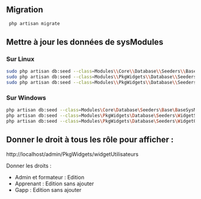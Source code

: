 
## Migration 

````bash
 php artisan migrate
````

## Mettre à jour les données de sysModules 


### Sur Linux

````bash
sudo php artisan db:seed --class=Modules\\Core\\Database\\Seeders\\Base\\BaseSysModuleSeeder
sudo php artisan db:seed --class=Modules\\PkgWidgets\\Database\\Seeders\\WidgetSeeder
sudo php artisan db:seed --class=Modules\\PkgWidgets\\Database\\Seeders\\WidgetOperationSeeder
````

### Sur Windows 

````bash
php artisan db:seed --class=Modules\Core\Database\Seeders\Base\BaseSysModuleSeeder
php artisan db:seed --class=Modules\PkgWidgets\Database\Seeders\WidgetSeeder
php artisan db:seed --class=Modules\PkgWidgets\Database\Seeders\WidgetOperationSeeder
````

## Donner le droit à tous les rôle pour afficher : 



http://localhost/admin/PkgWidgets/widgetUtilisateurs

Donner les droits : 

- Admin  et formateur : Edition 
- Apprenant : Edition sans ajouter
- Gapp : Edition sans ajouter

